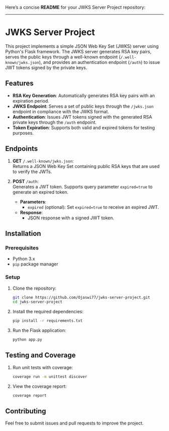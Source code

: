 Here’s a concise **README** for your JWKS Server Project repository:

---

# JWKS Server Project

This project implements a simple JSON Web Key Set (JWKS) server using Python's Flask framework. The JWKS server generates RSA key pairs, serves the public keys through a well-known endpoint (`/.well-known/jwks.json`), and provides an authentication endpoint (`/auth`) to issue JWT tokens signed by the private keys.

## Features
- **RSA Key Generation**: Automatically generates RSA key pairs with an expiration period.
- **JWKS Endpoint**: Serves a set of public keys through the `/jwks.json` endpoint in compliance with the JWKS format.
- **Authentication**: Issues JWT tokens signed with the generated RSA private keys through the `/auth` endpoint.
- **Token Expiration**: Supports both valid and expired tokens for testing purposes.

## Endpoints
1. **GET** `/.well-known/jwks.json`:  
   Returns a JSON Web Key Set containing public RSA keys that are used to verify the JWTs.

2. **POST** `/auth`:  
   Generates a JWT token. Supports query parameter `expired=true` to generate an expired token.
   
   - **Parameters**: 
     - `expired` (optional): Set `expired=true` to receive an expired JWT.
   - **Response**: 
     - JSON response with a signed JWT token.

## Installation
### Prerequisites
- Python 3.x
- `pip` package manager

### Setup
1. Clone the repository:
   ```bash
   git clone https://github.com/Ojaswi77/jwks-server-project.git
   cd jwks-server-project
   ```

2. Install the required dependencies:
   ```bash
   pip install -r requirements.txt
   ```

3. Run the Flask application:
   ```bash
   python app.py
   ```

## Testing and Coverage
1. Run unit tests with coverage:
   ```bash
   coverage run -m unittest discover
   ```

2. View the coverage report:
   ```bash
   coverage report
   ```

## Contributing
Feel free to submit issues and pull requests to improve the project.


